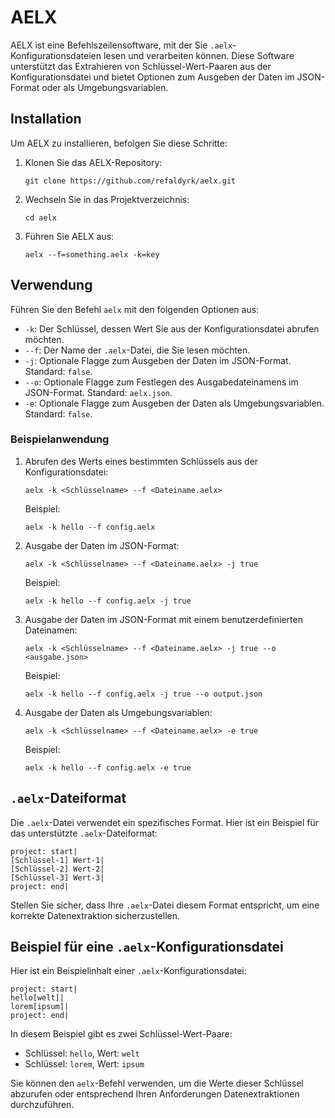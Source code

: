 # AELX

AELX ist eine Befehlszeilensoftware, mit der Sie `.aelx`-Konfigurationsdateien lesen und verarbeiten können. Diese Software unterstützt das Extrahieren von Schlüssel-Wert-Paaren aus der Konfigurationsdatei und bietet Optionen zum Ausgeben der Daten im JSON-Format oder als Umgebungsvariablen.

## Installation

Um AELX zu installieren, befolgen Sie diese Schritte:

1. Klonen Sie das AELX-Repository:

   ```shell
   git clone https://github.com/refaldyrk/aelx.git
   ```

2. Wechseln Sie in das Projektverzeichnis:

   ```shell
   cd aelx
   ```

3. Führen Sie AELX aus:

   ```shell
   aelx --f=something.aelx -k=key
   ```

## Verwendung

Führen Sie den Befehl `aelx` mit den folgenden Optionen aus:

- `-k`: Der Schlüssel, dessen Wert Sie aus der Konfigurationsdatei abrufen möchten.
- `--f`: Der Name der `.aelx`-Datei, die Sie lesen möchten.
- `-j`: Optionale Flagge zum Ausgeben der Daten im JSON-Format. Standard: `false`.
- `--o`: Optionale Flagge zum Festlegen des Ausgabedateinamens im JSON-Format. Standard: `aelx.json`.
- `-e`: Optionale Flagge zum Ausgeben der Daten als Umgebungsvariablen. Standard: `false`.

### Beispielanwendung

1. Abrufen des Werts eines bestimmten Schlüssels aus der Konfigurationsdatei:

   ```shell
   aelx -k <Schlüsselname> --f <Dateiname.aelx>
   ```

   Beispiel:
   ```shell
   aelx -k hello --f config.aelx
   ```

2. Ausgabe der Daten im JSON-Format:

   ```shell
   aelx -k <Schlüsselname> --f <Dateiname.aelx> -j true
   ```

   Beispiel:
   ```shell
   aelx -k hello --f config.aelx -j true
   ```

3. Ausgabe der Daten im JSON-Format mit einem benutzerdefinierten Dateinamen:

   ```shell
   aelx -k <Schlüsselname> --f <Dateiname.aelx> -j true --o <ausgabe.json>
   ```

   Beispiel:
   ```shell
   aelx -k hello --f config.aelx -j true --o output.json
   ```

4. Ausgabe der Daten als Umgebungsvariablen:

   ```shell
   aelx -k <Schlüsselname> --f <Dateiname.aelx> -e true
   ```

   Beispiel:
   ```shell
   aelx -k hello --f config.aelx -e true
   ```

## `.aelx`-Dateiformat

Die `.aelx`-Datei verwendet ein spezifisches Format. Hier ist ein Beispiel für das unterstützte `.aelx`-Dateiformat:

```
project: start|
[Schlüssel-1] Wert-1|
[Schlüssel-2] Wert-2|
[Schlüssel-3] Wert-3|
project: end|
```

Stellen Sie sicher, dass Ihre `.aelx`-Datei diesem Format entspricht, um eine korrekte Datenextraktion sicherzustellen.

## Beispiel für eine `.aelx`-Konfigurationsdatei

Hier ist ein Beispielinhalt einer `.aelx`-Konfigurationsdatei:

```
project: start|
hello[welt]|
lorem[ipsum]|
project: end|
```

In diesem Beispiel gibt es zwei Schlüssel-Wert-Paare:

- Schlüssel: `hello`, Wert: `welt`
- Schlüssel: `lorem`, Wert: `ipsum`

Sie können den `aelx`-Befehl verwenden, um die Werte dieser Schlüssel abzurufen oder entsprechend Ihren Anforderungen Datenextraktionen durchzuführen.